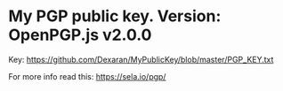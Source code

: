# My PGP public key. Version: OpenPGP.js v2.0.0 

Key: https://github.com/Dexaran/MyPublicKey/blob/master/PGP_KEY.txt

For more info read this: https://sela.io/pgp/
